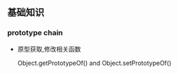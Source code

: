## 基础知识

### prototype chain

- 原型获取,修改相关函数

    Object.getPrototypeOf() and Object.setPrototypeOf()

